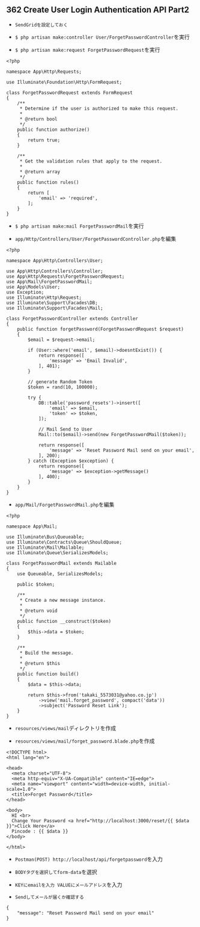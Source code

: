 ## 362 Create User Login Authentication API Part2

- `SendGridを設定しておく`<br>

- `$ php artisan make:controller User/ForgetPasswordController`を実行<br>

- `$ php artisan make:request ForgetPasswordRequest`を実行<br>

```
<?php

namespace App\Http\Requests;

use Illuminate\Foundation\Http\FormRequest;

class ForgetPasswordRequest extends FormRequest
{
    /**
     * Determine if the user is authorized to make this request.
     *
     * @return bool
     */
    public function authorize()
    {
        return true;
    }

    /**
     * Get the validation rules that apply to the request.
     *
     * @return array
     */
    public function rules()
    {
        return [
            'email' => 'required',
        ];
    }
}
```

- `$ php artisan make:mail ForgetPasswordMail`を実行<br>

- `app/Http/Controllers/User/ForgetPasswordController.php`を編集<br>

```
<?php

namespace App\Http\Controllers\User;

use App\Http\Controllers\Controller;
use App\Http\Requests\ForgetPasswordRequest;
use App\Mail\ForgetPasswordMail;
use App\Models\User;
use Exception;
use Illuminate\Http\Request;
use Illuminate\Support\Facades\DB;
use Illuminate\Support\Facades\Mail;

class ForgetPasswordController extends Controller
{
    public function forgetPassword(ForgetPasswordRequest $request)
    {
        $email = $request->email;

        if (User::where('email', $email)->doesntExist()) {
            return response([
                'message' => 'Email Invalid',
            ], 401);
        }

        // generate Random Token
        $token = rand(10, 100000);

        try {
            DB::table('password_resets')->insert([
                'email' => $email,
                'token' => $token,
            ]);

            // Mail Send to User
            Mail::to($email)->send(new ForgetPasswordMail($token));

            return response([
                'message' => 'Reset Password Mail send on your email',
            ], 200);
        } catch (Exception $exception) {
            return response([
                'message' => $exception->getMessage()
            ], 400);
        }
    }
}
```

- `app/Mail/ForgetPasswordMail.php`を編集<br>

```
<?php

namespace App\Mail;

use Illuminate\Bus\Queueable;
use Illuminate\Contracts\Queue\ShouldQueue;
use Illuminate\Mail\Mailable;
use Illuminate\Queue\SerializesModels;

class ForgetPasswordMail extends Mailable
{
    use Queueable, SerializesModels;

    public $token;

    /**
     * Create a new message instance.
     *
     * @return void
     */
    public function __construct($token)
    {
        $this->data = $token;
    }

    /**
     * Build the message.
     *
     * @return $this
     */
    public function build()
    {
        $data = $this->data;

        return $this->from('takaki_5573031@yahoo.co.jp')
            ->view('mail.forget_password', compact('data'))
            ->subject('Password Reset Link');
    }
}
```

- `resources/views/mail`ディレクトリを作成<br>

- `resources/views/mail/forget_password.blade.php`を作成<br>

```
<!DOCTYPE html>
<html lang="en">

<head>
  <meta charset="UTF-8">
  <meta http-equiv="X-UA-Compatible" content="IE=edge">
  <meta name="viewport" content="width=device-width, initial-scale=1.0">
  <title>Forget Password</title>
</head>

<body>
  HI <br>
  Change Your Password <a href="http://localhost:3000/reset/{{ $data }}">Click Here</a>
  Pincode : {{ $data }}
</body>

</html>
```

- `Postman(POST) http://localhost/api/forgetpassword`を入力<br>

- `BODYタグを選択してform-data`を選択<br>

- `KEYにemailを入力 VALUEにメールアドレス`を入力<br>

- `Sendしてメールが届くか確認する`<br>

```
{
    "message": "Reset Password Mail send on your email"
}
```
